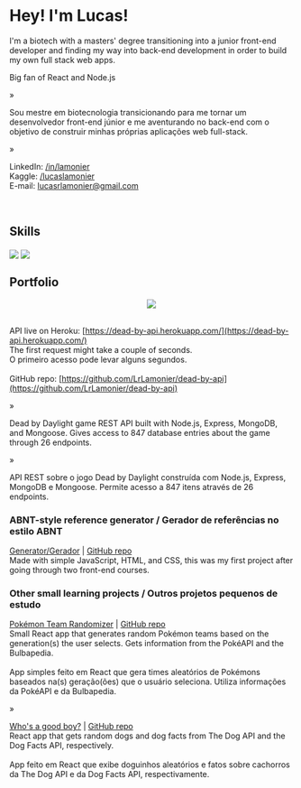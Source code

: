 # Hey! I'm Lucas!  
  

I'm a biotech with a masters' degree transitioning into a junior front-end developer and finding my way into back-end development in order to build my own full stack web apps.  
  

Big fan of React and Node.js  
  

»  
  

Sou mestre em biotecnologia transicionando para me tornar um desenvolvedor front-end júnior e me aventurando no back-end com o objetivo de construir minhas próprias aplicações web full-stack.  
  

»  
  

LinkedIn: [/in/lamonier](https://www.linkedin.com/in/lamonier/)<br>
Kaggle: [/lucaslamonier](https://www.kaggle.com/lucaslamonier)<br>
E-mail: [lucasrlamonier@gmail.com](mailto:lucasrlamonier@gmail.com)  
  

<br/>  


## Skills  

<img src="https://i.imgur.com/Ue85JEk.png" align="center" height="" width="" />
<img src="https://i.imgur.com/D5XZmfh.png" align="center" height="" width="" />

<br/>  


## Portfolio  
<div align="center">
<img src="https://i.imgur.com/ih3225s.png" align="center" height="" width="" />
</div>  
  

<br>API live on Heroku: [https://dead-by-api.herokuapp.com/](https://dead-by-api.herokuapp.com/)
<br>The first request might take a couple of seconds.<br>O primeiro acesso pode levar alguns segundos.
<br><br>GitHub repo: [https://github.com/LrLamonier/dead-by-api](https://github.com/LrLamonier/dead-by-api)
  
  

»  
  

Dead by Daylight game REST API built with Node.js, Express, MongoDB, and Mongoose. Gives access to 847 database entries about the game through 26 endpoints.  
  

»  
  

API REST sobre o jogo Dead by Daylight construída com Node.js, Express, MongoDB e Mongoose. Permite acesso a 847 itens através de 26 endpoints.  
  



### ABNT-style reference generator / Gerador de referências no estilo ABNT  
[Generator/Gerador](https://lrlamonier.github.io/abnt-references/) | [GitHub repo](https://github.com/LrLamonier/abnt-references)
<br>
Made with simple JavaScript, HTML, and CSS, this was my first project after going through two front-end courses.  
  



### Other small learning projects / Outros projetos pequenos de estudo  
[Pokémon Team Randomizer](https://lrlamonier.github.io/pokemon-team-randomizer/) | [GitHub repo](https://github.com/LrLamonier/pokemon-team-randomizer)
<br>
Small React app that generates random Pokémon  teams based on the generation(s) the user selects. Gets information from the PokéAPI and the Bulbapedia.<br><br>
App simples feito em React que gera times aleatórios de Pokémons baseados na(s) geração(ões) que o usuário seleciona. Utiliza informações da PokéAPI e da Bulbapedia.  
  

»  
  

[Who's a good boy?](https://lrlamonier.github.io/whos-a-good-boy/) | [GitHub repo](https://github.com/LrLamonier/whos-a-good-boy)<br>
React app that gets random dogs and dog facts from The Dog API and the Dog Facts API, respectively.<br><br>
App feito em React que exibe doguinhos aleatórios e fatos sobre cachorros da The Dog API e da Dog Facts API, respectivamente.  

<br />
